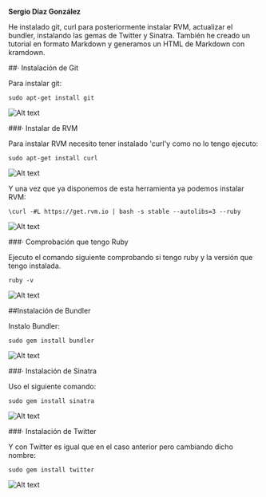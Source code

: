 **Sergio Díaz González**

He instalado git, curl para posteriormente instalar RVM, actualizar el bundler, instalando las gemas de Twitter y Sinatra. También he creado un tutorial en formato Markdown y generamos un HTML de Markdown con kramdown.

##· Instalación de Git

Para instalar git: 

`sudo apt-get install git`

![Alt text](hmagenes/git)


###· Instalar de RVM

Para instalar RVM necesito tener instalado 'curl'y como no lo tengo ejecuto:

`sudo apt-get install curl` 

![Alt text](magenes/curl)

Y una vez que ya disponemos de esta herramienta ya podemos instalar RVM: 

`\curl -#L https://get.rvm.io | bash -s stable --autolibs=3 --ruby`

![Alt text](magenes/rvm)


###· Comprobación que tengo Ruby

Ejecuto el comando siguiente comprobando si tengo ruby y la versión que tengo instalada.

`ruby -v`

![Alt text](magenes/ruby)
								
##Instalación de Bundler

Instalo Bundler:

`sudo gem install bundler`

![Alt text](magenes/bundler)

###· Instalación de Sinatra

Uso el siguiente comando:

`sudo gem install sinatra`

![Alt text](magenes/sinatra)

###· Instalación de Twitter

Y con Twitter es igual que en el caso anterior pero cambiando dicho nombre: 

`sudo gem install twitter`

![Alt text](imagenes/twitter)

